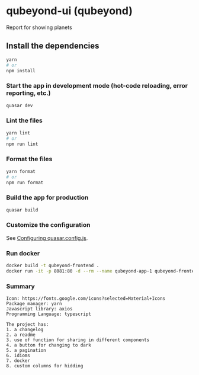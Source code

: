 # qubeyond-ui (qubeyond)

Report for showing planets

## Install the dependencies
```bash
yarn
# or
npm install
```

### Start the app in development mode (hot-code reloading, error reporting, etc.)
```bash
quasar dev
```


### Lint the files
```bash
yarn lint
# or
npm run lint
```


### Format the files
```bash
yarn format
# or
npm run format
```



### Build the app for production
```bash
quasar build
```

### Customize the configuration
See [Configuring quasar.config.js](https://v2.quasar.dev/quasar-cli-vite/quasar-config-js).

### Run docker
```bash
docker build -t qubeyond-frontend .
docker run -it -p 8081:80 -d --rm --name qubeyond-app-1 qubeyond-frontend
```

### Summary
```
Icon: https://fonts.google.com/icons?selected=Material+Icons
Package manager: yarn
Javascript library: axios
Programming Language: typescript

The project has:
1. a changelog
2. a readme
3. use of function for sharing in different components
4. a button for changing to dark
5. a pagination
6. idioms
7. docker
8. custom columns for hidding
```